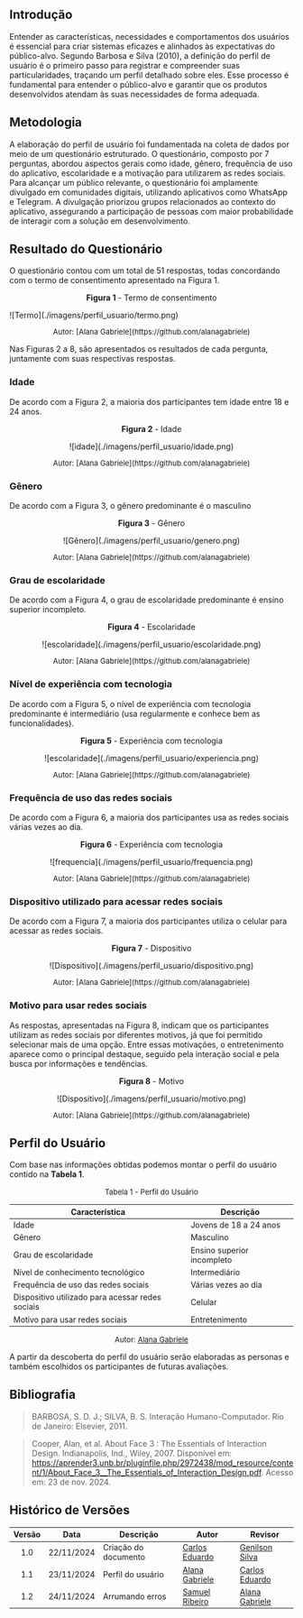 ## Introdução

Entender as características, necessidades e comportamentos dos usuários é essencial para criar sistemas eficazes e alinhados às expectativas do público-alvo. Segundo Barbosa e Silva (2010), a definição do perfil de usuário é o primeiro passo para registrar e compreender suas particularidades, traçando um perfil detalhado sobre eles. Esse processo é fundamental para entender o público-alvo e garantir que os produtos desenvolvidos atendam às suas necessidades de forma adequada.

## Metodologia

A elaboração do perfil de usuário foi fundamentada na coleta de dados por meio de um questionário estruturado. O questionário, composto por 7 perguntas, abordou aspectos gerais como idade, gênero, frequência de uso do aplicativo, escolaridade e a motivação para utilizarem as redes sociais. Para alcançar um público relevante, o questionário foi amplamente divulgado em comunidades digitais, utilizando aplicativos como WhatsApp e Telegram. A divulgação priorizou grupos relacionados ao contexto do aplicativo, assegurando a participação de pessoas com maior probabilidade de interagir com a solução em desenvolvimento.

## Resultado do Questionário

O questionário contou com um total de 51 respostas, todas concordando com o termo de consentimento apresentado na Figura 1.

<p style="text-align: center"><strong> Figura 1</strong> - Termo de consentimento</p>
![Termo](./imagens/perfil_usuario/termo.png)
<font size="2"><p style="text-align: center"> Autor:  [Alana Gabriele](https://github.com/alanagabriele)  </p></font>

Nas Figuras 2 a 8, são apresentados os resultados de cada pergunta, juntamente com suas respectivas respostas.

### Idade

De acordo com a Figura 2, a maioria dos participantes tem idade entre 18 e 24 anos.

<p style="text-align: center"><strong> Figura 2</strong> - Idade</p>
<center>![idade](./imagens/perfil_usuario/idade.png)</center>
<font size="2"><p style="text-align: center"> Autor:  [Alana Gabriele](https://github.com/alanagabriele)  </p></font>

### Gênero

De acordo com a Figura 3, o gênero predominante é o masculino

<p style="text-align: center"><strong> Figura 3</strong> - Gênero</p>
<center>![Gênero](./imagens/perfil_usuario/genero.png)</center>
<font size="2"><p style="text-align: center"> Autor:  [Alana Gabriele](https://github.com/alanagabriele)  </p></font>

### Grau de escolaridade

De acordo com a Figura 4, o grau de escolaridade predominante é ensino superior incompleto.

<p style="text-align: center"><strong> Figura 4</strong> - Escolaridade</p>
<center>![escolaridade](./imagens/perfil_usuario/escolaridade.png)</center>
<font size="2"><p style="text-align: center"> Autor:  [Alana Gabriele](https://github.com/alanagabriele)  </p></font>

### Nível de experiência com tecnologia

De acordo com a Figura 5, o nível de experiência com tecnologia predominante é intermediário (usa regularmente e conhece bem as funcionalidades).

<p style="text-align: center"><strong> Figura 5</strong> - Experiência com tecnologia</p>
<center>![escolaridade](./imagens/perfil_usuario/experiencia.png)</center>
<font size="2"><p style="text-align: center"> Autor:  [Alana Gabriele](https://github.com/alanagabriele)  </p></font>

### Frequência de uso das redes sociais

De acordo com a Figura 6, a maioria dos participantes usa as redes sociais várias vezes ao dia.

<p style="text-align: center"><strong> Figura 6</strong> - Experiência com tecnologia</p>
<center>![frequencia](./imagens/perfil_usuario/frequencia.png)</center>
<font size="2"><p style="text-align: center"> Autor:  [Alana Gabriele](https://github.com/alanagabriele)  </p></font>

### Dispositivo utilizado para acessar redes sociais

De acordo com a Figura 7, a maioria dos participantes utiliza o celular para acessar as redes sociais.

<p style="text-align: center"><strong> Figura 7</strong> - Dispositivo</p>
<center>![Dispositivo](./imagens/perfil_usuario/dispositivo.png)</center>
<font size="2"><p style="text-align: center"> Autor:  [Alana Gabriele](https://github.com/alanagabriele)  </p></font>

### Motivo para usar redes sociais

As respostas, apresentadas na Figura 8, indicam que os participantes utilizam as redes sociais por diferentes motivos, já que foi permitido selecionar mais de uma opção. Entre essas motivações, o entretenimento aparece como o principal destaque, seguido pela interação social e pela busca por informações e tendências.

<p style="text-align: center"><strong> Figura 8</strong> - Motivo</p>
<center>![Dispositivo](./imagens/perfil_usuario/motivo.png)</center>
<font size="2"><p style="text-align: center"> Autor:  [Alana Gabriele](https://github.com/alanagabriele)  </p></font>

## Perfil do Usuário

Com base nas informações obtidas podemos montar o perfil do usuário contido na **Tabela 1**.

<font size="2"><p style="text-align: center"> Tabela 1 - Perfil do Usuário </p></font>



| Característica                                   | Descrição                  |
| ------------------------------------------------ | -------------------------- |
| Idade                                            | Jovens de 18 a 24 anos     |
| Gênero                                           | Masculino                  |
| Grau de escolaridade                             | Ensino superior incompleto |
| Nível de conhecimento tecnológico                | Intermediário              |
| Frequência de uso das redes sociais              | Várias vezes ao dia        |
| Dispositivo utilizado para acessar redes sociais | Celular                    |
| Motivo para usar redes sociais                   | Entretenimento             |



<font size="2"><p style="text-align: center"> Autor: [Alana Gabriele](https://github.com/alanagabriele) </p></font>

A partir da descoberta do perfil do usuário serão elaboradas as personas e também escolhidos os participantes de futuras avaliações.

## Bibliografia

> BARBOSA, S. D. J.; SILVA, B. S. Interação Humano-Computador. Rio de Janeiro: Elsevier, 2011. <br>

> Cooper, Alan, et al. About Face 3 : The Essentials of Interaction Design. Indianapolis, Ind., Wiley, 2007. Disponível em: https://aprender3.unb.br/pluginfile.php/2972438/mod_resource/content/1/About_Face_3__The_Essentials_of_Interaction_Design.pdf. Acesso em: 23 de nov. 2024. <br>

## Histórico de Versões

| Versão | Data       | Descrição            | Autor                                              | Revisor                                          |
| :----: | ---------- | -------------------- | -------------------------------------------------- | ------------------------------------------------ |
|  1.0   | 22/11/2024 | Criação do documento | [Carlos Eduardo](https://github.com/dudupaz)       | [Genilson Silva](https://github.com/GenilsonJrs) |
|  1.1   | 23/11/2024 | Perfil do usuário    | [Alana Gabriele](https://github.com/alanagabriele) | [Carlos Eduardo](https://github.com/dudupaz)     |
|  1.2   | 24/11/2024 | Arrumando erros      | [Samuel Ribeiro](https://github.com/SamuelRicosta) | [Alana Gabriele](https://github.com/alanagabriele)     |
